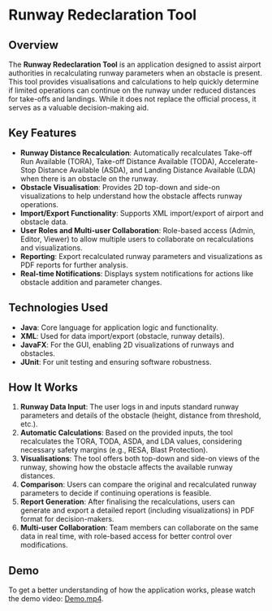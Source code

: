 # Runway Redeclaration Tool

## Overview

The **Runway Redeclaration Tool** is an application designed to assist airport authorities in recalculating runway parameters when an obstacle is present. This tool provides visualisations and calculations to help quickly determine if limited operations can continue on the runway under reduced distances for take-offs and landings. While it does not replace the official process, it serves as a valuable decision-making aid.

## Key Features

- **Runway Distance Recalculation**: Automatically recalculates Take-off Run Available (TORA), Take-off Distance Available (TODA), Accelerate-Stop Distance Available (ASDA), and Landing Distance Available (LDA) when there is an obstacle on the runway.
- **Obstacle Visualisation**: Provides 2D top-down and side-on visualizations to help understand how the obstacle affects runway operations.
- **Import/Export Functionality**: Supports XML import/export of airport and obstacle data.
- **User Roles and Multi-user Collaboration**: Role-based access (Admin, Editor, Viewer) to allow multiple users to collaborate on recalculations and visualizations.
- **Reporting**: Export recalculated runway parameters and visualizations as PDF reports for further analysis.
- **Real-time Notifications**: Displays system notifications for actions like obstacle addition and parameter changes.

## Technologies Used

- **Java**: Core language for application logic and functionality.
- **XML**: Used for data import/export (obstacle, runway details).
- **JavaFX**: For the GUI, enabling 2D visualizations of runways and obstacles.
- **JUnit**: For unit testing and ensuring software robustness.

## How It Works

1. **Runway Data Input**: The user logs in and inputs standard runway parameters and details of the obstacle (height, distance from threshold, etc.).
2. **Automatic Calculations**: Based on the provided inputs, the tool recalculates the TORA, TODA, ASDA, and LDA values, considering necessary safety margins (e.g., RESA, Blast Protection).
3. **Visualisations**: The tool offers both top-down and side-on views of the runway, showing how the obstacle affects the available runway distances.
4. **Comparison**: Users can compare the original and recalculated runway parameters to decide if continuing operations is feasible.
5. **Report Generation**: After finalising the recalculations, users can generate and export a detailed report (including visualizations) in PDF format for decision-makers.
6. **Multi-user Collaboration**: Team members can collaborate on the same data in real time, with role-based access for better control over modifications.

## Demo

To get a better understanding of how the application works, please watch the demo video: [Demo.mp4](Demo.mp4).

